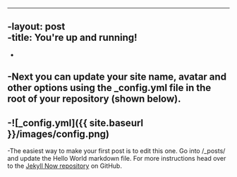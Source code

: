 ----		
 -layout: post		
 -title: You're up and running!		
 ----		
 -		
 -Next you can update your site name, avatar and other options using the _config.yml file in the root of your repository (shown below).		
 -		
 -![_config.yml]({{ site.baseurl }}/images/config.png)		
 -		
 -The easiest way to make your first post is to edit this one. Go into /_posts/ and update the Hello World markdown file. For more instructions head over to the [Jekyll Now repository](https://github.com/barryclark/jekyll-now) on GitHub.
